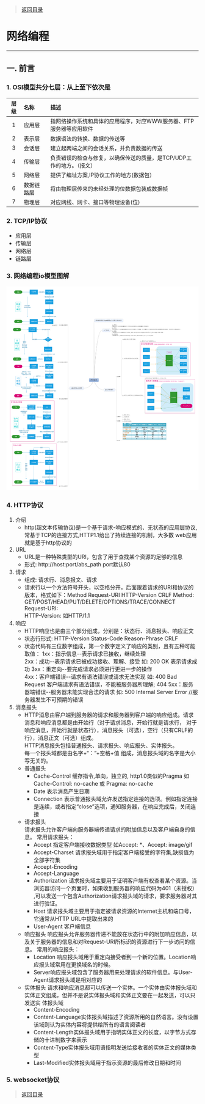 > [返回目录](https://github.com/Crab2died/jdepth)

#                                           网络编程
----

## 一. 前言
### 1. OSI模型共分七层：从上至下依次是
  | 层级 |  名称     |                            描述                               |
  |:---:|:----------|:--------------------------------------------------------------|
  |  1  | 应用层     |指网络操作系统和具体的应用程序，对应WWW服务器、FTP服务器等应用软件    |
  |  2  | 表示层     |数据语法的转换、数据的传送等                                      |
  |  3  | 会话层     |建立起两端之间的会话关系，并负责数据的传送                          |
  |  4  | 传输层     |负责错误的检查与修复，以确保传送的质量，是TCP/UDP工作的地方。（报文） |
  |  5  | 网络层     |提供了编址方案,IP协议工作的地方(数据包）                           |
  |  6  | 数据链路层  |将由物理层传来的未经处理的位数据包装成数据帧                       |
  |  7  | 物理层     |对应网线、网卡、接口等物理设备(位)                                |

### 2. TCP/IP协议
  - 应用层
  - 传输层
  - 网络层
  - 链路层
  
### 3. 网络编程io模型图解
  ![网络编程图解](https://raw.githubusercontent.com/Crab2died/jdepth/master/src/main/java/com/github/jvm/io/%E7%BD%91%E7%BB%9C%E7%BC%96%E7%A8%8B.png)
  
### 4. HTTP协议
  1. 介绍 
     * http(超文本传输协议)是一个基于请求-响应模式的、无状态的应用层协议,常基于TCP的连接方式,HTTP1.1给出了持续连接的机制，大多数
       web应用就是基于http协议的
  2. URL
     * URL是一种特殊类型的URI，包含了用于查找某个资源的足够的信息
     * 形式: http://host:port/abs_path  port默认80
  3. 请求
     * 组成: 请求行、消息报文、请求
     * 请求行以一个方法符号开头，以空格分开，后面跟着请求的URI和协议的版本，格式如下：Method Request-URI HTTP-Version CRLF
       Method: GET/POST/HEAD/PUT/DELETE/OPTIONS/TRACE/CONNECT   
       Request-URI:  
       HTTP-Version: 如HTTP/1.1
  4. 响应
     * HTTP响应也是由三个部分组成，分别是：状态行、消息报头、响应正文    
     * 状态行形式: HTTP-Version Status-Code Reason-Phrase CRLF
     * 状态代码有三位数字组成，第一个数字定义了响应的类别，且有五种可能取值： 
       1xx：指示信息--表示请求已接收，继续处理  
       2xx：成功--表示请求已被成功接收、理解、接受  如: 200 OK 表示请求成功
       3xx：重定向--要完成请求必须进行更进一步的操作  
       4xx：客户端错误--请求有语法错误或请求无法实现 如: 400 Bad Request 客户端请求有语法错误，不能被服务器所理解; 404
       5xx：服务器端错误--服务器未能实现合法的请求  如: 500 Internal Server Error //服务器发生不可预期的错误 
  5. 消息报头
     * HTTP消息由客户端到服务器的请求和服务器到客户端的响应组成。请求消息和响应消息都是由开始行（对于请求消息，开始行就是请求行，
       对于响应消息，开始行就是状态行），消息报头（可选），空行（只有CRLF的行），消息正文（可选）组成。  
       HTTP消息报头包括普通报头、请求报头、响应报头、实体报头。  
       每一个报头域都是由名字+“：”+空格+值 组成，消息报头域的名字是大小写无关的。  
     * 普通报头 
       - Cache-Control 缓存指令,单向，独立的, http1.0类似的Pragma  如  Cache-Control: no-cache 或 Pragma: no-cache
       - Date 表示消息产生日期
       - Connection 表示普通报头域允许发送指定连接的选项。例如指定连接是连续，或者指定“close”选项，通知服务器，在响应完成后，关闭连接
     * 请求报头  
       请求报头允许客户端向服务器端传递请求的附加信息以及客户端自身的信息。
       常用请求报头：  
       - Accept 指定客户端接收数据类型 如Accept: *、Accept: image/gif
       - Accept-Charset 请求报头域用于指定客户端接受的字符集,缺损值为全部字符集
       - Accept-Encoding  
       - Accept-Language 
       - Authorization 请求报头域主要用于证明客户端有权查看某个资源。当浏览器访问一个页面时，如果收到服务器的响应代码为401（未授权）
         ,可以发送一个包含Authorization请求报头域的请求，要求服务器对其进行验证。 
       - Host 请求报头域主要用于指定被请求资源的Internet主机和端口号，它通常从HTTP URL中提取出来的
       - User-Agent 客户端信息
     * 响应报头
       响应报头允许服务器传递不能放在状态行中的附加响应信息，以及关于服务器的信息和对Request-URI所标识的资源进行下一步访问的信息。 
       常用的响应报头： 
       - Location 响应报头域用于重定向接受者到一个新的位置。Location响应报头域常用在更换域名的时候。
       - Server响应报头域包含了服务器用来处理请求的软件信息。与User-Agent请求报头域是相对应的
     * 实体报头
       请求和响应消息都可以传送一个实体。一个实体由实体报头域和实体正文组成，但并不是说实体报头域和实体正文要在一起发送，可以只发送实
       体报头域  
       - Content-Encoding
       - Content-Language实体报头域描述了资源所用的自然语言。没有设置该域则认为实体内容将提供给所有的语言阅读者
       - Content-Length实体报头域用于指明实体正文的长度，以字节方式存储的十进制数字来表示
       - Content-Type实体报头域用语指明发送给接收者的实体正文的媒体类型
       - Last-Modified实体报头域用于指示资源的最后修改日期和时间
    
### 5. websocket协议



       
> [返回目录](https://github.com/Crab2died/jdepth)